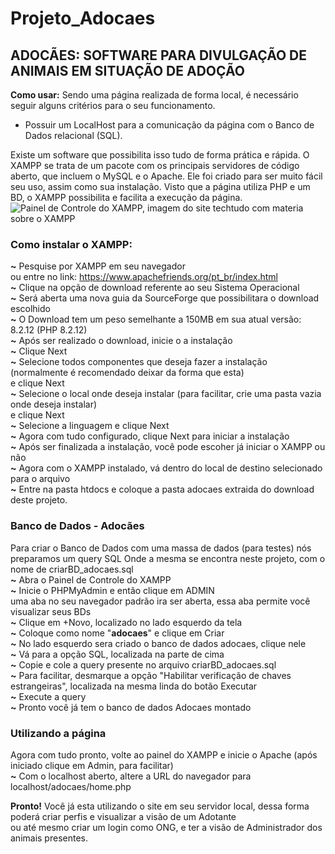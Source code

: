 # Projeto_Adocaes
## ADOCÃES: SOFTWARE PARA DIVULGAÇÃO DE ANIMAIS EM SITUAÇÃO DE ADOÇÃO

**Como usar:**
Sendo uma página realizada de forma local, é necessário seguir alguns critérios para o seu funcionamento.
- Possuir um LocalHost para a comunicação da página com o Banco de Dados relacional (SQL).

Existe um software que possibilita isso tudo de forma prática e rápida.
O XAMPP se trata de um pacote com os principais servidores de código aberto, que incluem o MySQL e o Apache. Ele foi criado para ser muito fácil seu uso, assim como sua instalação.
Visto que a página utiliza PHP e um BD, o XAMPP possibilita e facilita a execução da página.
![Painel de Controle do XAMPP, imagem do site techtudo com materia sobre o XAMPP](https://s2-techtudo.glbimg.com/qfo1o2-x0Pruc9XimjZdH_rJ_n4=/0x0:753x476/984x0/smart/filters:strip_icc()/i.s3.glbimg.com/v1/AUTH_08fbf48bc0524877943fe86e43087e7a/internal_photos/bs/2021/h/x/eURLy6SSynAY7B33vmxg/2012-02-27-xampp-control.png)

### **Como instalar o XAMPP:**
**~** Pesquise por XAMPP em seu navegador  
   ou entre no link: https://www.apachefriends.org/pt_br/index.html  
**~** Clique na opção de download referente ao seu Sistema Operacional  
**~** Será aberta uma nova guia da SourceForge que possibilitara o download escolhido  
**~** O Download tem um peso semelhante a 150MB em sua atual versão: 8.2.12 (PHP 8.2.12)  
**~** Após ser realizado o download, inicie o a instalação  
**~** Clique Next  
**~** Selecione todos componentes que deseja fazer a instalação (normalmente é recomendado deixar da forma que esta)  
   e clique Next  
**~** Selecione o local onde deseja instalar (para facilitar, crie uma pasta vazia onde deseja instalar)  
   e clique Next  
**~** Selecione a linguagem e clique Next  
**~** Agora com tudo configurado, clique Next para iniciar a instalação  
**~** Após ser finalizada a instalação, você pode escoher já iniciar o XAMPP ou não  
**~** Agora com o XAMPP instalado, vá dentro do local de destino selecionado para o arquivo  
**~** Entre na pasta htdocs e coloque a pasta adocaes extraida do download deste projeto.  

### **Banco de Dados - Adocães**
Para criar o Banco de Dados com uma massa de dados (para testes) nós preparamos um query SQL
Onde a mesma se encontra neste projeto, com o nome de criarBD_adocaes.sql  
**~** Abra o Painel de Controle do XAMPP  
**~** Inicie o PHPMyAdmin e então clique em ADMIN  
   uma aba no seu navegador padrão ira ser aberta, essa aba permite você visualizar seus BDs  
**~** Clique em +Novo, localizado no lado esquerdo da tela  
**~** Coloque como nome "**adocaes**" e clique em Criar  
**~** No lado esquerdo sera criado o banco de dados adocaes, clique nele  
**~** Vá para a opção SQL, localizada na parte de cima  
**~** Copie e cole a query presente no arquivo criarBD_adocaes.sql  
**~** Para facilitar, desmarque a opção "Habilitar verificação de chaves estrangeiras", localizada na mesma linda do botão Executar  
**~** Execute a query  
**~** Pronto você já tem o banco de dados Adocaes montado  

### **Utilizando a página**
Agora com tudo pronto, volte ao painel do XAMPP e inicie o Apache (após iniciado clique em Admin, para facilitar)  
**~** Com o localhost aberto, altere a URL do navegador para localhost/adocaes/home.php  
  
**Pronto!** Você já esta utilizando o site em seu servidor local, dessa forma poderá criar perfis e visualizar a visão de um Adotante  
ou até mesmo criar um login como ONG, e ter a visão de Administrador dos animais presentes.  

